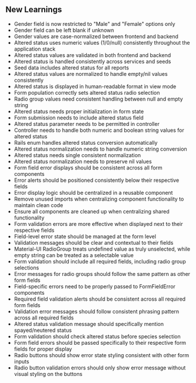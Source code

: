 ## New Learnings
- Gender field is now restricted to "Male" and "Female" options only
- Gender field can be left blank if unknown
- Gender values are case-normalized between frontend and backend
- Altered status uses numeric values (1/0/null) consistently throughout the application stack
- Altered status values are validated in both frontend and backend
- Altered status is handled consistently across services and seeds
- Seed data includes altered status for all reports
- Altered status values are normalized to handle empty/nil values consistently
- Altered status is displayed in human-readable format in view mode
- Form population correctly sets altered status radio selection
- Radio group values need consistent handling between null and empty string
- Altered status needs proper initialization in form state
- Form submission needs to include altered status field
- Altered status parameter needs to be permitted in controller
- Controller needs to handle both numeric and boolean string values for altered status
- Rails enum handles altered status conversion automatically
- Altered status normalization needs to handle numeric string conversion
- Altered status needs single consistent normalization
- Altered status normalization needs to preserve nil values
- Form field error displays should be consistent across all form components
- Error alerts should be positioned consistently below their respective fields
- Error display logic should be centralized in a reusable component
- Remove unused imports when centralizing component functionality to maintain clean code
- Ensure all components are cleaned up when centralizing shared functionality
- Form validation errors are more effective when displayed next to their respective fields
- Field-level error state should be managed at the form level
- Validation messages should be clear and contextual to their fields
- Material-UI RadioGroup treats undefined value as truly unselected, while empty string can be treated as a selectable value
- Form validation should include all required fields, including radio group selections
- Error messages for radio groups should follow the same pattern as other form fields
- Field-specific errors need to be properly passed to FormFieldError components
- Required field validation alerts should be consistent across all required form fields
- Validation error messages should follow consistent phrasing pattern across all required fields
- Altered status validation message should specifically mention spayed/neutered status
- Form validation should check altered status before species selection
- Form field errors should be passed specifically to their respective form fields for proper display
- Radio buttons should show error state styling consistent with other form inputs
- Radio button validation errors should only show error message without visual styling on the buttons
